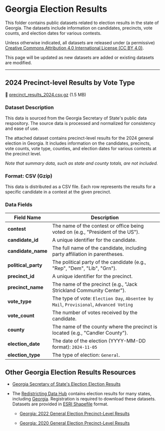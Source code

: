 # Georgia Election Results

This folder contains public datasets related to election results in the state of Georgia. The datasets include information on candidates, precincts, vote counts, and election dates for various contests. 

Unless otherwise indicated, all datasets are released under (a permissive) [Creative Commons Attribution 4.0 International License (CC BY 4.0)](https://creativecommons.org/licenses/by/4.0/). 

This page will be updated as new datasets are added or existing datasets are modified.

---

## 2024 Precinct-level Results by Vote Type

💾 [precinct_results_2024.csv.gz]('precinct_results_2024.csv.gz') (1.5 MB)

### Dataset Description


This data is sourced from the Georgia Secretary of State's public data respository. The source data is processed and normalized for consistency and ease of use.

The attached dataset contains precinct-level results for the 2024 general election in Georgia. It includes information on the candidates, precincts, vote counts, vote type, counties, and election dates for various contests at the precinct level.

*Note that summary data, such as state and county totals, are not included.*

### **Format**: CSV (Gzip) 
This data is distributed as a CSV file. Each row represents the results for a specific candidate in a contest at the given precinct.

### **Data Fields**

| Field Name         | Description                                                                 |
|---------------------|-----------------------------------------------------------------------------|
| **contest**         | The name of the contest or office being voted on (e.g., "President of the US"). |
| **candidate_id**    | A unique identifier for the candidate.                                     |
| **candidate_name**  | The full name of the candidate, including party affiliation in parentheses. |
| **political_party** | The political party of the candidate (e.g., "Rep", "Dem", "Lib", "Grn").   |
| **precinct_id**     | A unique identifier for the precinct.                                      |
| **precinct_name**   | The name of the precinct (e.g., "Jack Strickland Community Center").       |
| **vote_type**       | The type of vote: `Election Day`, `Absentee by Mail`, `Provisional`, `Advanced Voting`      |
| **vote_count**      | The number of votes received by the candidate.                            |
| **county**          | The name of the county where the precinct is located (e.g., "Candler County"). |
| **election_date**   | The date of the election (YYYY-MM-DD format): `2024-11-05`                              |
| **election_type**   | The type of election: `General`.                                    |


## Other Georgia Election Results Resources

- [Georgia Secretary of State's Election Election Results]( https://sos.ga.gov/page/georgia-election-results)

- The [Redistricting Data Hub](https://redistrictingdatahub.org/about-us/) contains election results for many states, including [Georgia](https://redistrictingdatahub.org/state/georgia/). Registration is required to download these datasets. Datasets are provided in [ESRI Shapefile](https://en.wikipedia.org/wiki/Shapefile) format.

    - [Georgia: 2022 General Election Precinct-Level Results](https://redistrictingdatahub.org/dataset/georgia-2022-general-and-runoff-election-precinct-level-results/)

    - [Georgia: 2020 General Election Precinct-Level Results](https://redistrictingdatahub.org/dataset/georgia-2020-general-election-precinct-and-election-results-extended/)